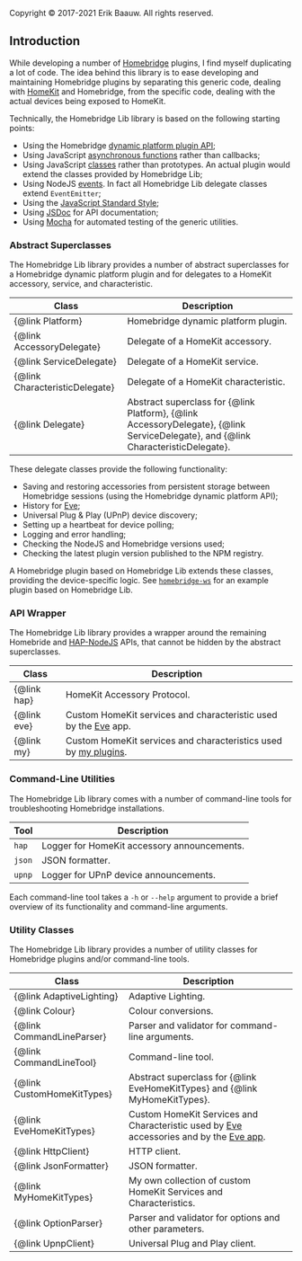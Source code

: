 Copyright © 2017-2021 Erik Baauw. All rights reserved.

## Introduction
While developing a number of [Homebridge](https://github.com/nfarina/homebridge) plugins, I find myself duplicating a lot of code.
The idea behind this library is to ease developing and maintaining Homebridge plugins by separating this generic code, dealing with [HomeKit](http://www.apple.com/ios/home/) and Homebridge, from the specific code, dealing with the actual devices being exposed to HomeKit.

Technically, the Homebridge Lib library is based on the following starting points:
- Using the Homebridge [dynamic platform plugin API](https://github.com/nfarina/homebridge/wiki/On-Programming-Dynamic-Platforms);
- Using JavaScript [asynchronous functions](https://developer.mozilla.org/en-US/docs/Web/JavaScript/Reference/Statements/async_function) rather than callbacks;
- Using JavaScript [classes](https://developer.mozilla.org/en-US/docs/Web/JavaScript/Reference/Classes) rather than prototypes.  An actual plugin would extend the classes provided by Homebridge Lib;
- Using NodeJS [events](https://nodejs.org/dist/latest-v14.x/docs/api/events.html).  In fact all Homebridge Lib delegate classes extend `EventEmitter`;
- Using the [JavaScript Standard Style](https://github.com/standard/standard);
- Using [JSDoc](https://jsdoc.app) for API documentation;
- Using [Mocha](https://mochajs.org) for automated testing of the generic utilities.

### Abstract Superclasses
The Homebridge Lib library provides a number of abstract superclasses for a Homebridge dynamic platform plugin and for delegates to a HomeKit accessory, service, and characteristic.

Class                          | Description
------------------------------ | -----------
{@link Platform}               | Homebridge dynamic platform plugin.
{@link AccessoryDelegate}      | Delegate of a HomeKit accessory.
{@link ServiceDelegate}        | Delegate of a HomeKit service.
{@link CharacteristicDelegate} | Delegate of a HomeKit characteristic.
{@link Delegate}               | Abstract superclass for {@link Platform}, {@link AccessoryDelegate}, {@link ServiceDelegate}, and {@link CharacteristicDelegate}.

These delegate classes provide the following functionality:
- Saving and restoring accessories from persistent storage between Homebridge sessions (using the Homebridge dynamic platform API);
- History for [Eve](https://www.evehome.com/en/eve-app);
- Universal Plug & Play (UPnP) device discovery;
- Setting up a heartbeat for device polling;
- Logging and error handling;
- Checking the NodeJS and Homebridge versions used;
- Checking the latest plugin version published to the NPM registry.

A Homebridge plugin based on Homebridge Lib extends these classes, providing the device-specific logic.
See [`homebridge-ws`](https://github.com/ebaauw/homebridge-ws) for an example plugin based on Homebridge Lib.

### API Wrapper
The Homebridge Lib library provides a wrapper around the remaining Homebride and [HAP-NodeJS](https://github.com/KhaosT/HAP-NodeJS) APIs, that cannot be hidden by the abstract superclasses.

Class       | Description
----------- | -----------
{@link hap} | HomeKit Accessory Protocol.
{@link eve} | Custom HomeKit services and characteristic used by the [Eve](https://www.evehome.com/en/eve-app) app.
{@link my}  | Custom HomeKit services and characteristics used by [my plugins](https://github.com/ebaauw?tab=repositories).

### Command-Line Utilities
The Homebridge Lib library comes with a number of command-line tools for troubleshooting Homebridge installations.

Tool    | Description
------- | -----------
`hap`   | Logger for HomeKit accessory announcements.
`json`  | JSON formatter.
`upnp`  | Logger for UPnP device announcements.

Each command-line tool takes a `-h` or `--help` argument to provide a brief overview of its functionality and command-line arguments.

### Utility Classes
The Homebridge Lib library provides a number of utility classes for Homebridge plugins and/or command-line tools.

Class                      | Description
-------------------------- | -----------
{@link AdaptiveLighting}   | Adaptive Lighting.
{@link Colour}             | Colour conversions.
{@link CommandLineParser}  | Parser and validator for command-line arguments.
{@link CommandLineTool}    | Command-line tool.
{@link CustomHomeKitTypes} | Abstract superclass for {@link EveHomeKitTypes} and {@link MyHomeKitTypes}.
{@link EveHomeKitTypes}    | Custom HomeKit Services and Characteristic used by [Eve](https://www.evehome.com/en) accessories and by the [Eve app](https://www.evehome.com/en/eve-app).
{@link HttpClient}         | HTTP client.
{@link JsonFormatter}      | JSON formatter.
{@link MyHomeKitTypes}     | My own collection of custom HomeKit Services and Characteristics.
{@link OptionParser}       | Parser and validator for options and other parameters.
{@link UpnpClient}         | Universal Plug and Play client.
